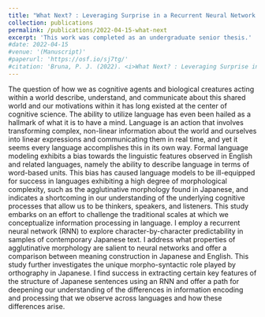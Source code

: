 ```yaml
---
title: "What Next? : Leveraging Surprise in a Recurrent Neural Network to (de)Construct Morphological Complexity in Japanese"
collection: publications
permalink: /publications/2022-04-15-what-next
excerpt: 'This work was completed as an undergraduate senior thesis.'
#date: 2022-04-15
#venue: '(Manuscript)'
#paperurl: 'https://osf.io/sj7tg/'
#citation: 'Bruna, P. J. (2022). <i>What Next? : Leveraging Surprise in a Recurrent Neural Network to (de)Construct Morphological Complexity in Japanese</i> [Undergraduate dissertation]. Department of Cognitive Science, Vassar College.' 
---
```

The question of how we as cognitive agents and biological creatures acting within a world describe, understand, and communicate about this shared world and our motivations within it has long existed at the center of cognitive science. The ability to utilize language has even been hailed as a hallmark of what it is to have a mind. Language is an action that involves transforming complex, non-linear information about the world and ourselves into linear expressions and communicating them in real time, and yet it seems every language accomplishes this in its own way. Formal language modeling exhibits a bias towards the linguistic features observed in English and related languages, namely the ability to describe language in terms of word-based units. This bias has caused language models to be ill-equipped for success in languages exhibiting a high degree of morphological complexity, such as the agglutinative morphology found in Japanese, and indicates a shortcoming in our understanding of the underlying cognitive processes that allow us to be thinkers, speakers, and listeners. This study embarks on an effort to challenge the traditional scales at which we conceptualize information processing in language. I employ a recurrent neural network (RNN) to explore character-by-character predictability in samples of contemporary Japanese text. I address what properties of agglutinative morphology are salient to neural networks and offer a comparison between meaning construction in Japanese and English. This study further investigates the unique morpho-syntactic role played by orthography in Japanese. I find success in extracting certain key features of the structure of Japanese sentences using an RNN and offer a path for deepening our understanding of the differences in information encoding and processing that we observe across languages and how these differences arise.
